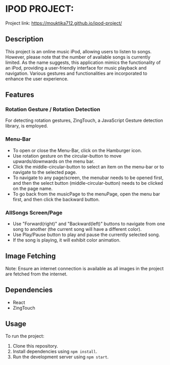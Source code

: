 # IPOD PROJECT:

Project link:  https://mouktika712.github.io/ipod-project/


## Description

This project is an online music iPod, allowing users to listen to songs. However, please note that the number of available songs is currently limited. As the name suggests, this application mimics the functionality of an iPod, providing a user-friendly interface for music playback and navigation. Various gestures and functionalities are incorporated to enhance the user experience.

## Features

### Rotation Gesture / Rotation Detection

For detecting rotation gestures, ZingTouch, a JavaScript Gesture detection library, is employed.

### Menu-Bar

- To open or close the Menu-Bar, click on the Hamburger icon.
- Use rotation gesture on the circular-button to move upwards/downwards on the menu bar.
- Click the middle-circular-button to select an item on the menu-bar or to navigate to the selected page.
- To navigate to any page/screen, the menubar needs to be opened first, and then the select button (middle-circular-button) needs to be clicked on the page name.
- To go back from the musicPage to the menuPage, open the menu bar first, and then click the backward button.

### AllSongs Screen/Page

- Use "Forward(right)" and "Backward(left)" buttons to navigate from one song to another (the current song will have a different color).
- Use Play/Pause button to play and pause the currently selected song.
- If the song is playing, it will exhibit color animation.

## Image Fetching

Note: Ensure an internet connection is available as all images in the project are fetched from the internet.

## Dependencies

- React
- ZingTouch

## Usage

To run the project:

1. Clone this repository.
2. Install dependencies using `npm install`.
3. Run the development server using `npm start`.
